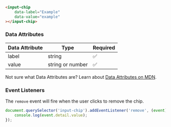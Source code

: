 ```html
<input-chip
    data-label="Example"
    data-value="example"
></input-chip>
```

### Data Attributes

| Data Attribute | Type | Required |
| -------------- | ---- | -------- |
| label | string | ✅ |
| value | string or number | ✅ |

Not sure what Data Attributes are? Learn about [Data Attributes on MDN](https://developer.mozilla.org/en-US/docs/Web/HTML/Global_attributes/data-*).

### Event Listeners

The `remove` event will fire when the user clicks to remove the chip.

```typescript
document.querySelector('input-chip').addEventListener('remove', (event) => {
    console.log(event.detail.value);
});
```
